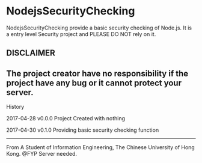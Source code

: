 # NodejsSecurityChecking
NodejsSecurityChecking provide a basic security checking of Node.js.
It is a entry level Security project and PLEASE DO NOT rely on it.

DISCLAIMER
----------------------------------------------------------------------
The project creator have no responsibility if the project have any bug 
or it cannot protect your server.
----------------------------------------------------------------------

History

2017-04-28
v0.0.0 Project Created with nothing

2017-04-30
v0.1.0 Providing basic security checking function


----------------------------------------------------------------------

From
A Student of 
Information Engineering,
The Chinese University of Hong Kong.
@FYP Server needed.
